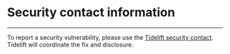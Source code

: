 # Security contact information
------------------------------------------------------------------------------

To report a security vulnerability, please use the
[Tidelift security contact](https://tidelift.com/security>).
Tidelift will coordinate the fix and disclosure.
